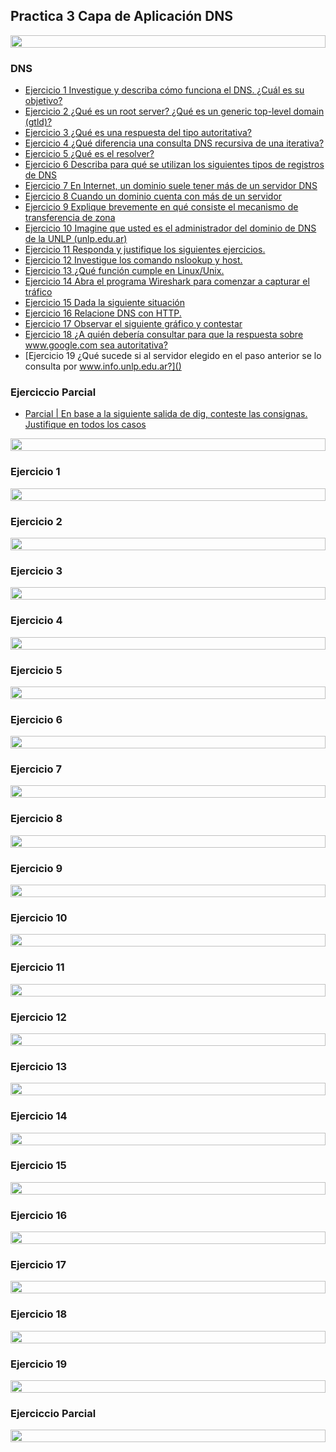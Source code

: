 ## Practica 3 Capa de Aplicación DNS

<img src= 'https://i.gifer.com/origin/8c/8cd3f1898255c045143e1da97fbabf10_w200.gif' height="20" width="100%">

### DNS

- [Ejercicio 1 Investigue y describa cómo funciona el DNS. ¿Cuál es su objetivo?]()
- [Ejercicio 2 ¿Qué es un root server? ¿Qué es un generic top-level domain (gtld)?]()
- [Ejercicio 3 ¿Qué es una respuesta del tipo autoritativa?]()
- [Ejercicio 4 ¿Qué diferencia una consulta DNS recursiva de una iterativa?]()
- [Ejercicio 5 ¿Qué es el resolver?]()
- [Ejercicio 6 Describa para qué se utilizan los siguientes tipos de registros de DNS]()
- [Ejercicio 7 En Internet, un dominio suele tener más de un servidor DNS]()
- [Ejercicio 8 Cuando un dominio cuenta con más de un servidor]()
- [Ejercicio 9 Explique brevemente en qué consiste el mecanismo de transferencia de zona]()
- [Ejercicio 10  Imagine que usted es el administrador del dominio de DNS de la UNLP (unlp.edu.ar)]()
- [Ejercicio 11 Responda y justifique los siguientes ejercicios.]()
- [Ejercicio 12 Investigue los comando nslookup y host.]()
- [Ejercicio 13 ¿Qué función cumple en Linux/Unix.]()
- [Ejercicio 14 Abra el programa Wireshark para comenzar a capturar el tráfico]()
- [Ejercicio 15 Dada la siguiente situación]()
- [Ejercicio 16  Relacione DNS con HTTP.]()
- [Ejercicio 17  Observar el siguiente gráfico y contestar]()
- [Ejercicio 18  ¿A quién debería consultar para que la respuesta sobre www.google.com sea autoritativa?]()
- [Ejercicio 19 ¿Qué sucede si al servidor elegido en el paso anterior se lo consulta por www.info.unlp.edu.ar?]()

### Ejerciccio Parcial

- [Parcial | En base a la siguiente salida de dig, conteste las consignas. Justifique en todos los casos]()

<img src= 'https://i.gifer.com/origin/8c/8cd3f1898255c045143e1da97fbabf10_w200.gif' height="20" width="100%">

### Ejercicio 1


<img src= 'https://i.gifer.com/origin/8c/8cd3f1898255c045143e1da97fbabf10_w200.gif' height="20" width="100%">

### Ejercicio 2


<img src= 'https://i.gifer.com/origin/8c/8cd3f1898255c045143e1da97fbabf10_w200.gif' height="20" width="100%">

### Ejercicio 3


<img src= 'https://i.gifer.com/origin/8c/8cd3f1898255c045143e1da97fbabf10_w200.gif' height="20" width="100%">

### Ejercicio 4


<img src= 'https://i.gifer.com/origin/8c/8cd3f1898255c045143e1da97fbabf10_w200.gif' height="20" width="100%">

### Ejercicio 5


<img src= 'https://i.gifer.com/origin/8c/8cd3f1898255c045143e1da97fbabf10_w200.gif' height="20" width="100%">

### Ejercicio 6


<img src= 'https://i.gifer.com/origin/8c/8cd3f1898255c045143e1da97fbabf10_w200.gif' height="20" width="100%">

### Ejercicio 7


<img src= 'https://i.gifer.com/origin/8c/8cd3f1898255c045143e1da97fbabf10_w200.gif' height="20" width="100%">

### Ejercicio 8


<img src= 'https://i.gifer.com/origin/8c/8cd3f1898255c045143e1da97fbabf10_w200.gif' height="20" width="100%">

### Ejercicio 9


<img src= 'https://i.gifer.com/origin/8c/8cd3f1898255c045143e1da97fbabf10_w200.gif' height="20" width="100%">

### Ejercicio 10


<img src= 'https://i.gifer.com/origin/8c/8cd3f1898255c045143e1da97fbabf10_w200.gif' height="20" width="100%">

### Ejercicio 11


<img src= 'https://i.gifer.com/origin/8c/8cd3f1898255c045143e1da97fbabf10_w200.gif' height="20" width="100%">

### Ejercicio 12


<img src= 'https://i.gifer.com/origin/8c/8cd3f1898255c045143e1da97fbabf10_w200.gif' height="20" width="100%">

### Ejercicio 13


<img src= 'https://i.gifer.com/origin/8c/8cd3f1898255c045143e1da97fbabf10_w200.gif' height="20" width="100%">

### Ejercicio 14


<img src= 'https://i.gifer.com/origin/8c/8cd3f1898255c045143e1da97fbabf10_w200.gif' height="20" width="100%">

### Ejercicio 15


<img src= 'https://i.gifer.com/origin/8c/8cd3f1898255c045143e1da97fbabf10_w200.gif' height="20" width="100%">

### Ejercicio 16


<img src= 'https://i.gifer.com/origin/8c/8cd3f1898255c045143e1da97fbabf10_w200.gif' height="20" width="100%">

### Ejercicio 17


<img src= 'https://i.gifer.com/origin/8c/8cd3f1898255c045143e1da97fbabf10_w200.gif' height="20" width="100%">

### Ejercicio 18


<img src= 'https://i.gifer.com/origin/8c/8cd3f1898255c045143e1da97fbabf10_w200.gif' height="20" width="100%">

### Ejercicio 19


<img src= 'https://i.gifer.com/origin/8c/8cd3f1898255c045143e1da97fbabf10_w200.gif' height="20" width="100%">

### Ejerciccio Parcial


<img src= 'https://i.gifer.com/origin/8c/8cd3f1898255c045143e1da97fbabf10_w200.gif' height="20" width="100%">

